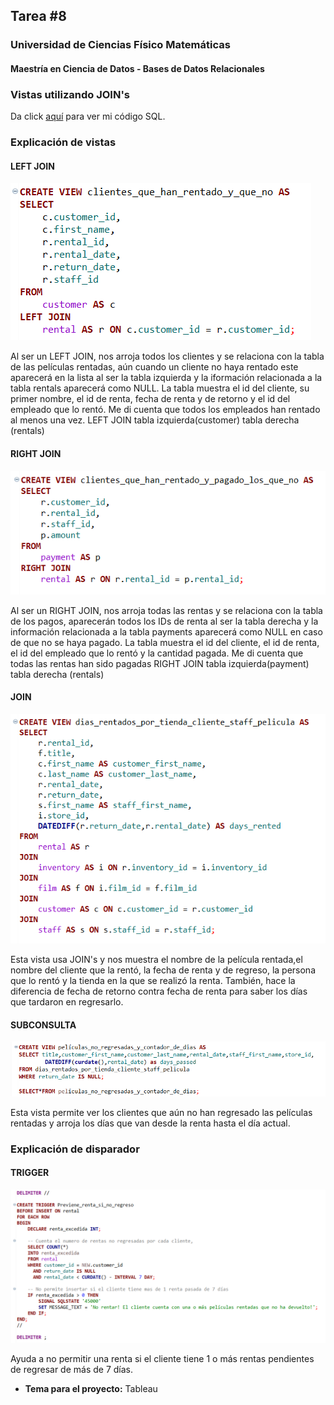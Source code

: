 ## Tarea #8
### Universidad de Ciencias Físico Matemáticas
#### Maestría en Ciencia de Datos - Bases de Datos Relacionales

### Vistas utilizando JOIN's

Da click [aquí](https://github.com/GemaGuerraV/BDR/blob/main/Tareas/Tarea8.sql) para ver mi código SQL.

### Explicación de vistas

#### LEFT JOIN
![Imagen1](image-7.png)

Al ser un LEFT JOIN, nos arroja todos los clientes y se relaciona con la tabla de las películas rentadas, aún cuando un cliente no haya rentado este aparecerá en la lista al ser la tabla izquierda y la iformación relacionada a la tabla rentals aparecerá como NULL.
La tabla muestra el id del cliente, su primer nombre, el id de renta, fecha de renta y de retorno y el id del empleado que lo rentó.
Me di cuenta que todos los empleados han rentado al menos una vez.
LEFT JOIN tabla izquierda(customer) tabla derecha (rentals)


#### RIGHT JOIN
![Imagen2](image-8.png)

Al ser un RIGHT JOIN, nos arroja todas las rentas y se relaciona con la tabla de los pagos, aparecerán todos los IDs de renta
al ser la tabla derecha y la información relacionada a la tabla payments aparecerá como NULL en caso de que no se haya pagado.
La tabla muestra el id del cliente, el id de renta, el id del empleado que lo rentó y la cantidad pagada.
Me di cuenta que todas las rentas han sido pagadas
RIGHT JOIN tabla izquierda(payment) tabla derecha (rentals)


#### JOIN
![Imagen3](image-9.png)

Esta vista usa JOIN's y nos muestra el nombre de la película rentada,el nombre del cliente que la rentó, la fecha de renta y de regreso, la persona que lo rentó y la tienda en la que se realizó la renta.
También, hace la diferencia de fecha de retorno contra fecha de renta para saber los días que tardaron en regresarlo.


#### SUBCONSULTA
![Imagen4](image-10.png)

Esta vista permite ver los clientes que aún no han regresado las películas rentadas y arroja los días que van desde la renta hasta el día actual.



### Explicación de disparador

#### TRIGGER
![Imagen5](image-11.png)

Ayuda a no permitir una renta si el cliente tiene 1 o más rentas pendientes de regresar de más de 7 días.


- **Tema para el proyecto:** Tableau
